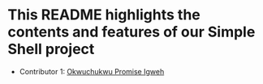 # This README highlights the contents and features of our Simple Shell project
- Contributor 1: [Okwuchukwu Promise Igweh](https://github.com/promkingh)
